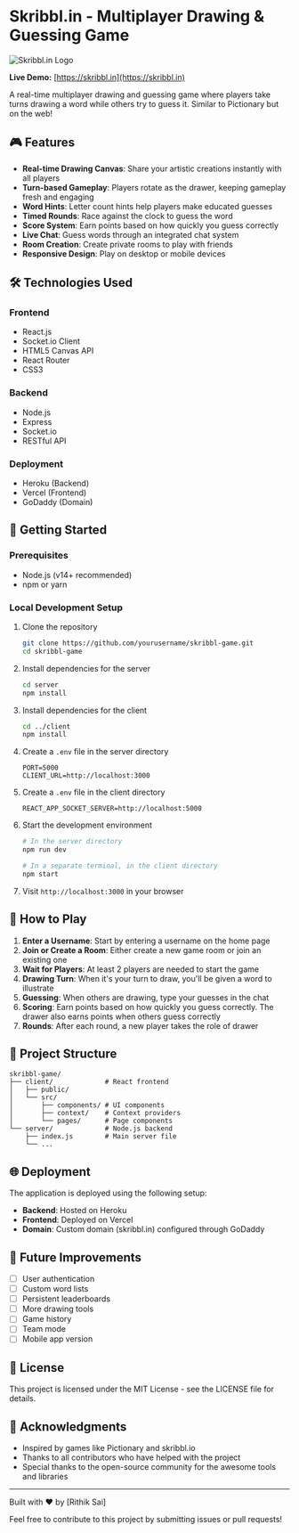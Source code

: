 # Skribbl.in - Multiplayer Drawing & Guessing Game

![Skribbl.in Logo](link-to-your-logo-if-you-have-one)

**Live Demo:** [https://skribbl.in](https://skribbl.in)

A real-time multiplayer drawing and guessing game where players take turns drawing a word while others try to guess it. Similar to Pictionary but on the web!

## 🎮 Features

- **Real-time Drawing Canvas**: Share your artistic creations instantly with all players
- **Turn-based Gameplay**: Players rotate as the drawer, keeping gameplay fresh and engaging
- **Word Hints**: Letter count hints help players make educated guesses
- **Timed Rounds**: Race against the clock to guess the word
- **Score System**: Earn points based on how quickly you guess correctly
- **Live Chat**: Guess words through an integrated chat system
- **Room Creation**: Create private rooms to play with friends
- **Responsive Design**: Play on desktop or mobile devices

## 🛠️ Technologies Used

### Frontend
- React.js
- Socket.io Client
- HTML5 Canvas API
- React Router
- CSS3

### Backend
- Node.js
- Express
- Socket.io
- RESTful API

### Deployment
- Heroku (Backend)
- Vercel (Frontend)
- GoDaddy (Domain)

## 🚀 Getting Started

### Prerequisites
- Node.js (v14+ recommended)
- npm or yarn

### Local Development Setup

1. Clone the repository
   ```bash
   git clone https://github.com/yourusername/skribbl-game.git
   cd skribbl-game
   ```

2. Install dependencies for the server
   ```bash
   cd server
   npm install
   ```

3. Install dependencies for the client
   ```bash
   cd ../client
   npm install
   ```

4. Create a `.env` file in the server directory
   ```
   PORT=5000
   CLIENT_URL=http://localhost:3000
   ```

5. Create a `.env` file in the client directory
   ```
   REACT_APP_SOCKET_SERVER=http://localhost:5000
   ```

6. Start the development environment
   ```bash
   # In the server directory
   npm run dev
   
   # In a separate terminal, in the client directory
   npm start
   ```

7. Visit `http://localhost:3000` in your browser

## 🎨 How to Play

1. **Enter a Username**: Start by entering a username on the home page
2. **Join or Create a Room**: Either create a new game room or join an existing one
3. **Wait for Players**: At least 2 players are needed to start the game
4. **Drawing Turn**: When it's your turn to draw, you'll be given a word to illustrate
5. **Guessing**: When others are drawing, type your guesses in the chat
6. **Scoring**: Earn points based on how quickly you guess correctly. The drawer also earns points when others guess correctly
7. **Rounds**: After each round, a new player takes the role of drawer

## 📂 Project Structure

```
skribbl-game/
├── client/             # React frontend
│   ├── public/
│   └── src/
│       ├── components/ # UI components
│       ├── context/    # Context providers
│       └── pages/      # Page components
└── server/             # Node.js backend
    ├── index.js        # Main server file
    └── ...
```

## 🌐 Deployment

The application is deployed using the following setup:

- **Backend**: Hosted on Heroku
- **Frontend**: Deployed on Vercel
- **Domain**: Custom domain (skribbl.in) configured through GoDaddy

## 🔮 Future Improvements

- [ ] User authentication
- [ ] Custom word lists
- [ ] Persistent leaderboards
- [ ] More drawing tools
- [ ] Game history
- [ ] Team mode
- [ ] Mobile app version

## 📝 License

This project is licensed under the MIT License - see the LICENSE file for details.

## 🙏 Acknowledgments

- Inspired by games like Pictionary and skribbl.io
- Thanks to all contributors who have helped with the project
- Special thanks to the open-source community for the awesome tools and libraries

---

Built with ❤️ by [Rithik Sai]

Feel free to contribute to this project by submitting issues or pull requests!
